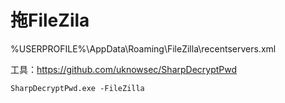 # 拖FileZila

%USERPROFILE%\AppData\Roaming\FileZilla\recentservers.xml

工具：https://github.com/uknowsec/SharpDecryptPwd

```
SharpDecryptPwd.exe -FileZilla
```
